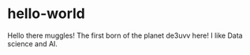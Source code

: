 # hello-world
Hello there muggles!
The first born of the planet de3uvv here! I like Data science and AI.
